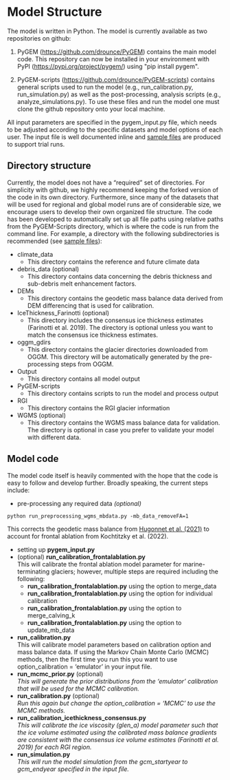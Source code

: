 # Model Structure
The model is written in Python. The model is currently available as two repositories on github:

1. PyGEM (https://github.com/drounce/PyGEM) contains the main model code.  This repository can now be installed in your environment with PyPI (https://pypi.org/project/pygem/) using "pip install pygem".

2. PyGEM-scripts (https://github.com/drounce/PyGEM-scripts) contains general scripts used to run the model (e.g., run_calibration.py, run_simulation.py) as well as the post-processing, analysis scripts (e.g., analyze_simulations.py). To use these files and run the model one must clone the github repository onto your local machine.

All input parameters are specified in the pygem_input.py file, which needs to be adjusted according to the specific datasets and model options of each user. The input file is well documented inline and [sample files](https://drive.google.com/drive/folders/13kiU00Zz2swN5OzwXiWIQTj_JLEHnDgZ) are produced to support trial runs.

## Directory structure
Currently, the model does not have a “required” set of directories. For simplicity with github, we highly recommend keeping the forked version of the code in its own directory. Furthermore, since many of the datasets that will be used for regional and global model runs are of considerable size, we encourage users to develop their own organized file structure. The code has been developed to automatically set up all file paths using relative paths from the PyGEM-Scripts directory, which is where the code is run from the command line. For example, a directory with the following subdirectories is recommended (see [sample files](https://drive.google.com/drive/folders/13kiU00Zz2swN5OzwXiWIQTj_JLEHnDgZ)):

* climate_data
  - This directory contains the reference and future climate data
* debris_data (optional)
  - This directory contains data concerning the debris thickness and sub-debris melt enhancement factors. 
* DEMs
  - This directory contains the geodetic mass balance data derived from DEM differencing that is used for calibration.
* IceThickness_Farinotti (optional)
  - This directory includes the consensus ice thickness estimates (Farinotti et al. 2019). The directory is optional unless you want to match the consensus ice thickness estimates.
* oggm_gdirs
  - This directory contains the glacier directories downloaded from OGGM. This directory will be automatically generated by the pre-processing steps from OGGM.
* Output
  - This directory contains all model output
* PyGEM-scripts
  - This directory contains scripts to run the model and process output
* RGI
  - This directory contains the RGI glacier information
* WGMS (optional)
  - This directory contains the WGMS mass balance data for validation. The directory is optional in case you prefer to validate your model with different data.

## Model code
The model code itself is heavily commented with the hope that the code is easy to follow and develop further. Broadly speaking, the current steps include:
* pre-processing any required data <em>(optional)</em>
```
python run_preprocessing_wgms_mbdata.py -mb_data_removeFA=1
```
This corrects the geodetic mass balance from [Hugonnet et al. (2021)](https://www.nature.com/articles/s41586-021-03436-z) to account for frontal ablation from Kochtitzky et al. (2022).
* setting up **pygem_input.py**
* (optional) **run_calibration_frontalablation.py** <br>This will calibrate the frontal ablation model parameter for marine-terminating glaciers; however, multiple steps are required including the following:
  - **run_calibration_frontalablation.py** using the option to merge_data
  - **run_calibration_frontalablation.py** using the option for individual calibration
  - **run_calibration_frontalablation.py** using the option to merge_calving_k
  - **run_calibration_frontalablation.py** using the option to update_mb_data
* **run_calibration.py** <br>This will calibrate model parameters based on calibration option and mass balance data. If using the Markov Chain Monte Carlo (MCMC) methods, then the first time you run this you want to use option_calibration = ‘emulator’ in your input file.
* **run_mcmc_prior.py** (optional) <br> <em>This will generate the prior distributions from the ‘emulator’ calibration that will be used for the MCMC calibration.</em>
* **run_calibration.py** (optional) <br> <em> Run this again but change the option_calibration = ‘MCMC’ to use the MCMC methods.</em>
* **run_calibration_icethickness_consensus.py** <br> <em>This will calibrate the ice viscosity (glen_a) model parameter such that the ice volume estimated using the calibrated mass balance gradients are consistent with the consensus ice volume estimates (Farinotti et al. 2019) for each RGI region.</em>
* **run_simulation.py** <br> <em>This will run the model simulation from the gcm_startyear to gcm_endyear specified in the input file.</em>
